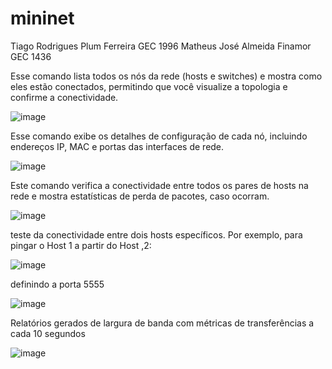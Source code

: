 # mininet
Tiago Rodrigues Plum Ferreira GEC 1996
Matheus José Almeida Finamor GEC 1436

Esse comando lista todos os nós da rede (hosts e switches) e mostra como eles estão conectados, permitindo que você visualize a topologia e confirme a conectividade.

![image](https://github.com/user-attachments/assets/ff33f676-5bde-4eb5-913f-ecb2c278bbf5)

Esse comando exibe os detalhes de configuração de cada nó, incluindo endereços IP, MAC e portas das interfaces de rede.

![image](https://github.com/user-attachments/assets/8b62212d-47aa-4b5a-8462-1a5c20fc02ee)

Este comando verifica a conectividade entre todos os pares de hosts na rede e mostra estatísticas de perda de pacotes, caso ocorram.

![image](https://github.com/user-attachments/assets/5d04d9ad-fe74-4e42-bc5a-16a77532d3a0)

teste da conectividade entre dois hosts específicos. Por exemplo, para pingar o Host 1 a partir do Host ,2:

![image](https://github.com/user-attachments/assets/6a513ab5-0107-486e-a167-55ff788f29c1)


definindo a porta 5555

![image](https://github.com/user-attachments/assets/321fdf9e-b091-4a8b-8785-35958231d4f1)

Relatórios  gerados de largura de banda com métricas de transferências a cada 10 segundos

![image](https://github.com/user-attachments/assets/4a5fac6f-ea5b-4b37-9b33-b22e7aef8d23)

